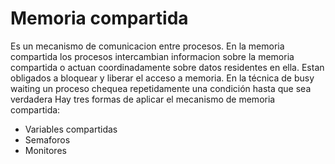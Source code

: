 # Memoria compartida

Es un mecanismo de comunicacion entre procesos. En la memoria compartida los procesos intercambian informacion sobre la memoria compartida o actuan coordinadamente sobre datos residentes en ella. Estan obligados a bloquear y liberar el acceso a memoria.
En la técnica de busy waiting un proceso chequea repetidamente una condición hasta que sea verdadera
Hay tres formas de aplicar el mecanismo de memoria compartida:

- Variables compartidas
- Semaforos
- Monitores
